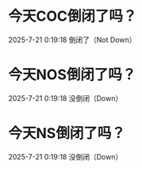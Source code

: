 # 今天COC倒闭了吗？

2025-7-21 0:19:18 倒闭了（Not Down）

# 今天NOS倒闭了吗？

2025-7-21 0:19:18 没倒闭（Down）

# 今天NS倒闭了吗？

2025-7-21 0:19:18 没倒闭（Down）

